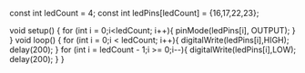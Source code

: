 const int ledCount = 4;
const int ledPins[ledCount] = {16,17,22,23};

void setup() {
  for (int i = 0;i<ledCount; i++){
  pinMode(ledPins[i], OUTPUT);
}
}
void loop() {
   for (int i = 0;i < ledCount; i++){
   digitalWrite(ledPins[i],HIGH);
   delay(200);
}
   for (int i = ledCount - 1;i >= 0;i--){
   digitalWrite(ledPins[i],LOW);
   delay(200);
}
}
